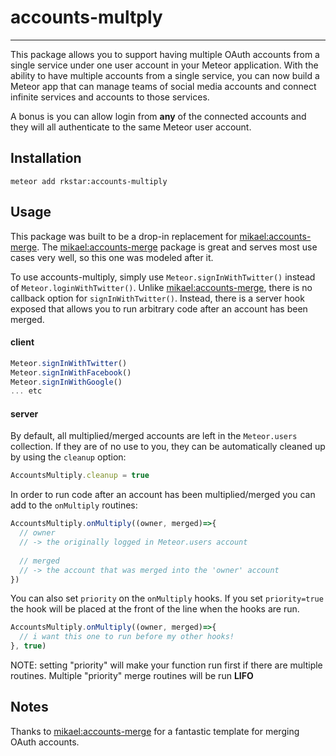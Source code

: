 # accounts-multply
----

This package allows you to support having multiple OAuth accounts from a single service under one user account in your Meteor application.
With the ability to have multiple accounts from a single service, you can now build a Meteor app that can manage teams of social media accounts
and connect infinite services and accounts to those services.

A bonus is you can allow login from **any** of the connected accounts and they will all authenticate to the same Meteor user account.

## Installation
`meteor add rkstar:accounts-multiply`

## Usage
This package was built to be a drop-in replacement for [mikael:accounts-merge](https://github.com/lirbank/meteor-accounts-merge).
The [mikael:accounts-merge](https://github.com/lirbank/meteor-accounts-merge) package is great and serves most use cases very well,
so this one was modeled after it.

To use accounts-multiply, simply use `Meteor.signInWithTwitter()` instead of `Meteor.loginWithTwitter()`.
Unlike [mikael:accounts-merge](https://github.com/lirbank/meteor-accounts-merge), there is no callback option for `signInWithTwitter()`.
Instead, there is a server hook exposed that allows you to run arbitrary code after an account has been merged.

#### client
```javascript
Meteor.signInWithTwitter()
Meteor.signInWithFacebook()
Meteor.signInWithGoogle()
... etc
```

#### server
By default, all multiplied/merged accounts are left in the `Meteor.users` collection.  If they are of no use to you, they can be automatically cleaned up by using the `cleanup` option:
```javascript
AccountsMultiply.cleanup = true
```

In order to run code after an account has been multiplied/merged you can add to the `onMultiply` routines:
```javascript
AccountsMultiply.onMultiply((owner, merged)=>{
  // owner
  // -> the originally logged in Meteor.users account
  
  // merged
  // -> the account that was merged into the 'owner' account
})
```

You can also set `priority` on the `onMultiply` hooks.  If you set `priority=true` the hook will be placed at the front of the line when the hooks are run.
```javascript
AccountsMultiply.onMultiply((owner, merged)=>{
  // i want this one to run before my other hooks!
}, true)
```
NOTE: setting "priority" will make your function run first if there are multiple routines.
Multiple "priority" merge routines will be run **LIFO**


## Notes
Thanks to [mikael:accounts-merge](https://github.com/lirbank/meteor-accounts-merge) for a fantastic template for merging OAuth accounts.